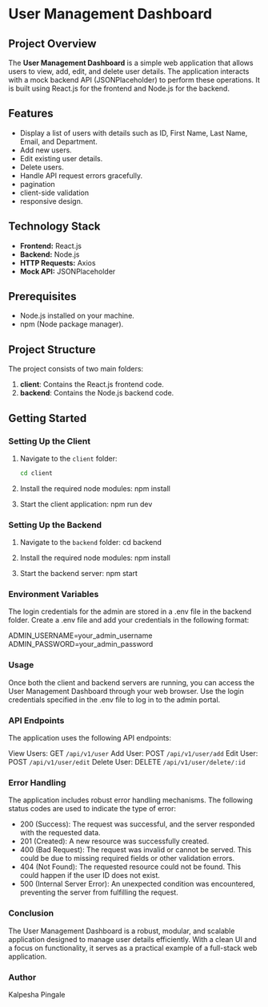 # User Management Dashboard

## Project Overview
The **User Management Dashboard** is a simple web application that allows users to view, add, edit, and delete user details. The application interacts with a mock backend API (JSONPlaceholder) to perform these operations. It is built using React.js for the frontend and Node.js for the backend.

## Features
- Display a list of users with details such as ID, First Name, Last Name, Email, and Department.
- Add new users.
- Edit existing user details.
- Delete users.
- Handle API request errors gracefully.
- pagination
- client-side validation 
- responsive design.

## Technology Stack
- **Frontend:** React.js
- **Backend:** Node.js
- **HTTP Requests:** Axios
- **Mock API:** JSONPlaceholder

## Prerequisites
- Node.js installed on your machine.
- npm (Node package manager).

## Project Structure
The project consists of two main folders:
1. **client**: Contains the React.js frontend code.
2. **backend**: Contains the Node.js backend code.

## Getting Started

### Setting Up the Client
1. Navigate to the `client` folder:
   ```bash
   cd client

2. Install the required node modules:
   npm install

3. Start the client application:
   npm run dev

### Setting Up the Backend
1. Navigate to the `backend` folder:
   cd backend

2. Install the required node modules:
   npm install

3. Start the backend server:
   npm start

### Environment Variables
The login credentials for the admin are stored in a .env file in the backend folder. Create a .env file and add your credentials in the following format:

ADMIN_USERNAME=your_admin_username
ADMIN_PASSWORD=your_admin_password

### Usage
Once both the client and backend servers are running, you can access the User Management Dashboard through your web browser. Use the login credentials specified in the .env file to log in to the admin portal.

### API Endpoints
The application uses the following API endpoints:

View Users: GET `/api/v1/user`
Add User: POST `/api/v1/user/add`
Edit User: POST `/api/v1/user/edit`
Delete User: DELETE `/api/v1/user/delete/:id`

### Error Handling
The application includes robust error handling mechanisms. The following status codes are used to indicate the type of error:

- 200 (Success): The request was successful, and the server responded with the requested data.
- 201 (Created): A new resource was successfully created.
- 400 (Bad Request): The request was invalid or cannot be served. This could be due to missing required fields or other validation errors.
- 404 (Not Found): The requested resource could not be found. This could happen if the user ID does not exist.
- 500 (Internal Server Error): An unexpected condition was encountered, preventing the server from fulfilling the request.

### Conclusion
The User Management Dashboard is a robust, modular, and scalable application designed to manage user details efficiently. With a clean UI and a focus on functionality, it serves as a practical example of a full-stack web application.

### Author
Kalpesha Pingale


